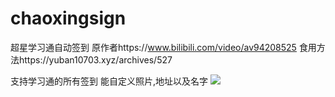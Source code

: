 # chaoxingsign
超星学习通自动签到
原作者https://www.bilibili.com/video/av94208525 食用方法https://yuban10703.xyz/archives/527

支持学习通的所有签到
能自定义照片,地址以及名字
<img src="https://cdn.jsdelivr.net/gh/yuban10703/BlogImgdata/img/20200325023103.png"/>
